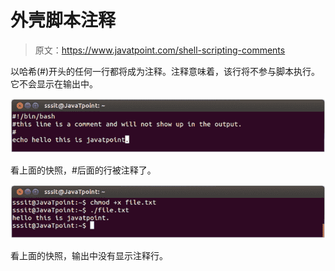 # 外壳脚本注释

> 原文：<https://www.javatpoint.com/shell-scripting-comments>

以哈希(#)开头的任何一行都将成为注释。注释意味着，该行将不参与脚本执行。它不会显示在输出中。

![Linuxss Comment 1](img/b93ee2f382e2dbeb0cd119f6e2840cf7.png)

看上面的快照，#后面的行被注释了。

![Linuxss Comment 2](img/73d83c4f52d5cbcec41a44ec7f2a3e21.png)

看上面的快照，输出中没有显示注释行。